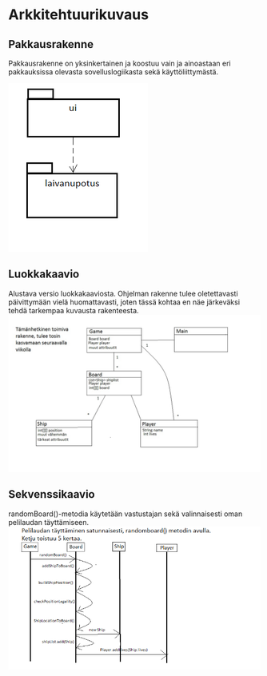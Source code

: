 # Arkkitehtuurikuvaus
## Pakkausrakenne
Pakkausrakenne on yksinkertainen ja koostuu vain ja ainoastaan eri pakkauksissa olevasta sovelluslogiikasta sekä käyttöliittymästä.

![Paukkausrakenne](https://github.com/ajarola/otm-harjoitustyo/blob/master/dokumentointi/kuvat/pakkaus.png)
## Luokkakaavio
Alustava versio luokkakaaviosta. Ohjelman rakenne tulee oletettavasti päivittymään vielä huomattavasti, joten tässä kohtaa en näe
järkeväksi tehdä tarkempaa kuvausta rakenteesta.
![Alustava luokkakaavio](https://github.com/ajarola/otm-harjoitustyo/blob/master/dokumentointi/kuvat/luokkakaavio.png)
## Sekvenssikaavio
randomBoard()-metodia käytetään vastustajan sekä valinnaisesti oman pelilaudan täyttämiseen.
![Sekvenssikaavio satunnaisen pelilaudan tuottamisesta](https://github.com/ajarola/otm-harjoitustyo/blob/master/dokumentointi/kuvat/Sekvenssikaavio.png)
